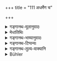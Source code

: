 +++
title = "111 अधर्मेण च"

+++

<details><summary>गङ्गानथ-मूलानुवादः</summary>

He who instructs in an unlawful manner, and he who asks in an unlawful manner,—of those two one or the other either dies (untimely), or incurs the ill-will (of the people).—(111)
</details>

<details><summary>मेधातिथिः</summary>

अस्य प्रतिषेधस्यातिक्रमे दोषम् आह । **अधर्मेण** पृष्टो ऽन्यायपृष्टश् च **यः** प्रब्रवीति "एवम् एतद् उक्तम् अध्येतुम्" इति । **यश् च पृच्छति** । ताव् उभाव् अपि म्रियेते अप्राप्तकालौ । अथैको व्यतिक्रमकारी स एव म्रियते । यद्य् अन्यायेन पृष्टो न वक्ति तदा प्रष्टैव वाथ प्रतिवक्ति तदोभाव् अपि । अनेनान्यायप्रश्ने दोषदर्शनेन प्रष्टुर् न्याय्यः प्रश्नविधिः । **दिद्वेषं वा** द्वेष्यतां लोके प्राप्नोति ॥ २.१११ ॥
</details>

<details><summary>गङ्गानथ-भाष्यानुवादः</summary>

The present text describes the evil effects of transgressing the above prohibition.

He who instructs a pupil—‘you should read this’—in an unlawful manner, either when he is not asked, or when he is asked in an unlawful manner; and be also who asks in an unlawful manner;—both of these die, before time. If only one of them happens to be the transgressor, then he alone dies. When asked in an unlawful manner, if the wise man docs not explain, then the questioner dies; but if he does explain, then both of them die. This indication of the evil effects proceeding from improper questioning clearly implies that for the questioner also there is a proper manner of putting questions.

‘*Or incurs the ill-will*’—enmity—of the people.—(111)
</details>

<details><summary>गङ्गानथ-टिप्पन्यः</summary>

‘*Vidveṣam vādhigacchati*’—‘Incurs the ill-will of the people’
(Medhātithi and Govindarāja);—‘loses the reward’ (Rāghavānanda);—‘incurs
the other party’s enmity’ (Kullūka).

This verse is quoted in *Vīramitrodaya* (Saṃskāra, p. 516), as laying
down the duties of the Teacher.
</details>

<details><summary>गङ्गानथ-तुल्य-वाक्यानि</summary>

*Viṣṇu-Smṛti* (29.7)—(reproduces the words of Manu). Do.,
(Vīramitrodaya-Saṃskāra, p. 516).—‘One should not teach, or sacrifice
for, a person who has not been duly tested.’
</details>

<details><summary>Bühler</summary>

111	Of the two persons, him who illegally explains (anything), and him who illegally asks (a question), one (or both) will die or incur (the other's) enmity.
</details>

